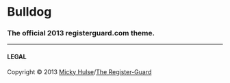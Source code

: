 # Bulldog

### The official 2013 registerguard.com theme.

---

#### LEGAL

Copyright &copy; 2013 [Micky Hulse](http://hulse.me)/[The Register-Guard](http://www.registerguard.com)